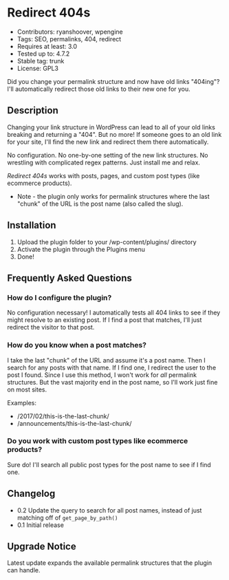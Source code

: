 # Redirect 404s
* Contributors: ryanshoover, wpengine
* Tags: SEO, permalinks, 404, redirect
* Requires at least: 3.0
* Tested up to: 4.7.2
* Stable tag: trunk
* License: GPL3

Did you change your permalink structure and now have old links "404ing"? I'll automatically redirect those old links to their new one for you.

## Description
Changing your link structure in WordPress can lead to all of your old links breaking and returning a "404". But no more! If someone goes to an old link for your site, I'll find the new link and redirect them there automatically.

No configuration. No one-by-one setting of the new link structures. No wrestling with complicated regex patterns. Just install me and relax.

*Redirect 404s* works with posts, pages, and custom post types (like ecommerce products).

* Note - the plugin only works for permalink structures where the last "chunk" of the URL is the post name (also called the slug).

## Installation
1. Upload the plugin folder to your /wp-content/plugins/ directory
2. Activate the plugin through the Plugins menu
3. Done!

## Frequently Asked Questions
### How do I configure the plugin?

No configuration necessary! I automatically tests all 404 links to see if they might resolve to an existing post. If I find a post that matches, I'll just redirect the visitor to that post.

### How do you know when a post matches?

I take the last "chunk" of the URL and assume it's a post name. Then I search for any posts with that name. If I find one, I redirect the user to the post I found. Since I use this method, I won't work for *all* permalink structures. But the vast majority end in the post name, so I'll work just fine on most sites.

Examples:
* /2017/02/this-is-the-last-chunk/
* /announcements/this-is-the-last-chunk/

### Do you work with custom post types like ecommerce products?

Sure do! I'll search all public post types for the post name to see if I find one.

## Changelog
* 0.2 Update the query to search for all post names, instead of just matching off of `get_page_by_path()`
* 0.1 Initial release

## Upgrade Notice
Latest update expands the available permalink structures that the plugin can handle.